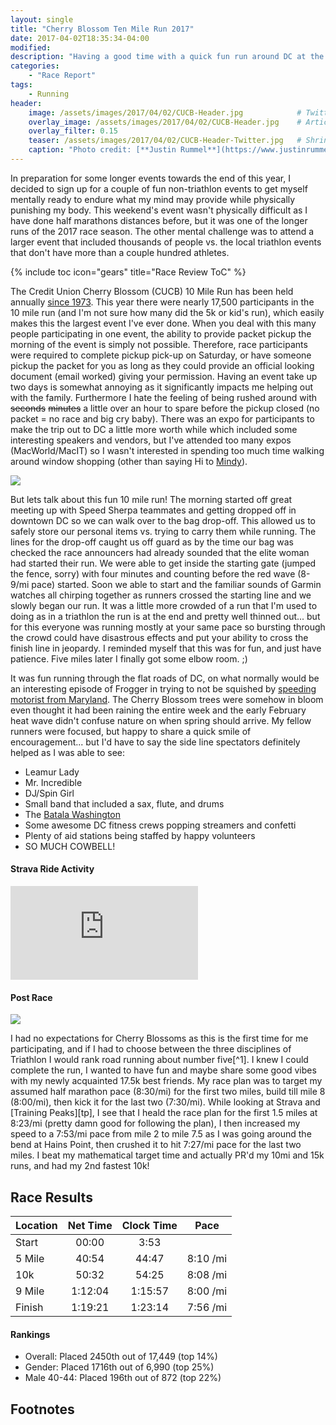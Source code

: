 ```yaml
---
layout: single
title: "Cherry Blossom Ten Mile Run 2017"
date: 2017-04-02T18:35:34-04:00
modified:
description: "Having a good time with a quick fun run around DC at the Credit Union Cherry Blossom 10 Mile Run"
categories:
    - "Race Report"
tags:
    - Running
header:
    image: /assets/images/2017/04/02/CUCB-Header.jpg            # Twitter (use 'overlay_image')
    overlay_image: /assets/images/2017/04/02/CUCB-Header.jpg    # Article header at 2048x768
    overlay_filter: 0.15
    teaser: /assets/images/2017/04/02/CUCB-Header-Twitter.jpg   # Shrink image to 575x216
    caption: "Photo credit: [**Justin Rummel**](https://www.justinrummel.com)"
---
```

In preparation for some longer events towards the end of this year, I decided to sign up for a couple of fun non-triathlon events to get myself mentally ready to endure what my mind may provide while physically punishing my body.  This weekend's event wasn't physically difficult as I have done half marathons distances before, but it was one of the longer runs of the 2017 race season.  The other mental challenge was to attend a larger event that included thousands of people vs. the local triathlon events that don't have more than a couple hundred athletes.

<!-- Table of Contents -->
{% include toc icon="gears" title="Race Review ToC" %}

The Credit Union Cherry Blossom (CUCB) 10 Mile Run has been held annually [since 1973][wikipedia].  This year there were nearly 17,500 participants in the 10 mile run (and I'm not sure how many did the 5k or kid's run), which easily makes this the largest event I've ever done.  When you deal with this many people participating in one event, the ability to provide packet pickup the morning of the event is simply not possible.  Therefore, race participants were required to complete pickup pick-up on Saturday, or have someone pickup the packet for you as long as they could provide an official looking document (email worked) giving your permission.  Having an event take up two days is somewhat annoying as it significantly impacts me helping out with the family.  Furthermore I hate the feeling of being rushed around with ~~seconds~~ ~~minutes~~ a little over an hour to spare before the pickup closed (no packet = no race and big cry baby).  There was an expo for participants to make the trip out to DC a little more worth while which included some interesting speakers and vendors, but I've attended too many expos (MacWorld/MacIT) so I wasn't interested in spending too much time walking around window shopping (other than saying Hi to [Mindy][mindy]).

<p class="align-right"><a href="{{ site.url }}/assets/images/2017/04/02/635638_251016368_XLarge.jpg"><img src="{{ site.url }}/assets/images/2017/04/02/635638_251016368_Medium.jpg" /></a></p>But lets talk about this fun 10 mile run!  The morning started off great meeting up with Speed Sherpa teammates and getting dropped off in downtown DC so we can walk over to the bag drop-off.  This allowed us to safely store our personal items vs. trying to carry them while running.  The lines for the drop-off caught us off guard as by the time our bag was checked the race announcers had already sounded that the elite woman had started their run.  We were able to get inside the starting gate (jumped the fence, sorry) with four minutes and counting before the red wave (8-9/mi pace) started.  Soon we able to start and the familiar sounds of Garmin watches all chirping together as runners crossed the starting line and we slowly began our run.  It was a little more crowded of a run that I'm used to doing as in a triathlon the run is at the end and pretty well thinned out... but for this everyone was running mostly at your same pace so bursting through the crowd could have disastrous effects and put your ability to cross the finish line in jeopardy.  I reminded myself that this was for fun, and just have patience.  Five miles later I finally got some elbow room.  ;)

It was fun running through the flat roads of DC, on what normally would be an interesting episode of Frogger in trying to not be squished by [speeding motorist from Maryland][MD_Driver_in_DC].  The Cherry Blossom trees were somehow in bloom even thought it had been raining the entire week and the early February heat wave didn't confuse nature on when spring should arrive.  My fellow runners were focused, but happy to share a quick smile of encouragement... but I'd have to say the side line spectators definitely helped as I was able to see:

- Leamur Lady
- Mr. Incredible
- DJ/Spin Girl
- Small band that included a sax, flute, and drums
- The [Batala Washington][batalawashington]
- Some awesome DC fitness crews popping streamers and confetti
- Plenty of aid stations being staffed by happy volunteers
- SO MUCH COWBELL!

<!-- Strava Frame -->
#### Strava Ride Activity
<div class="embed-container embed-container-16x9">
    <iframe src='https://www.strava.com/activities/924877103/embed/17e85200c7791a1da4a72e1a3f18c00f32dcea1a' frameborder='0' scrolling='no' allowtransparency webkitAllowFullScreen mozallowfullscreen allowFullScreen></iframe>
</div>


#### Post Race

<p class="align-right"><a href="{{ site.url }}/assets/images/2017/04/02/635638_251078834_XLarge.jpg"><img src="{{ site.url }}/assets/images/2017/04/02/635638_251078834_Medium.jpg" /></a></p>I had no expectations for Cherry Blossoms as this is the first time for me participating, and if I had to choose between the three disciplines of Triathlon I would rank road running about number five[^1].  I knew I could complete the run, I wanted to have fun and maybe share some good vibes with my newly acquainted 17.5k best friends.  My race plan was to target my assumed half marathon pace (8:30/mi) for the first two miles, build till mile 8 (8:00/mi), then kick it for the last two (7:30/mi).  While looking at Strava and [Training Peaks][tp], I see that I heald the race plan for the first 1.5 miles at 8:23/mi (pretty damn good for following the plan), I then increased my speed to a 7:53/mi pace from mile 2 to mile 7.5 as I was going around the bend at Hains Point, then crushed it to hit 7:27/mi pace for the last two miles.  I beat my mathematical target time and actually PR'd my 10mi and 15k runs, and had my 2nd fastest 10k!


Race Results
---

| Location | Net Time | Clock Time | Pace |
|:-------|:-------:|:-------:|:--------:|
| Start  | 00:00   | 3:53    |          |
| 5 Mile | 40:54   | 44:47   | 8:10 /mi |
| 10k    | 50:32   | 54:25   | 8:08 /mi |
| 9 Mile | 1:12:04 | 1:15:57 | 8:00 /mi |
| Finish | 1:19:21 | 1:23:14 | 7:56 /mi |

#### Rankings

- Overall: Placed 2450th out of 17,449 (top 14%)
- Gender: Placed 1716th out of 6,990 (top 25%)
- Male 40-44: Placed 196th out of 872 (top 22%)


Footnotes
---

[^1]: Sport ranking is: Ride my Tri bike, ride my Mountain bike, trail running, ride my road bike, then road running.  Open water swimming is last.  VERY VERY LAST.

[wikipedia]: https://en.wikipedia.org/wiki/Cherry_Blossom_Ten_Mile_Run
[mindy]: http://delmosports.com/about
[tp]: http://tpks.ws/0WEjo
[MD_Driver_in_DC]: https://twitter.com/MD_Driver_in_DC
[batalawashington]: https://www.facebook.com/batalawashington/
